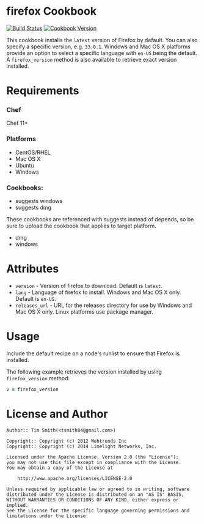 firefox Cookbook
================

[![Build Status](https://travis-ci.org/tas50/Firefox.svg?branch=master)](https://travis-ci.org/tas50/Firefox)
[![Cookbook Version](https://img.shields.io/cookbook/v/firefox.svg)](https://supermarket.chef.io/cookbooks/firefox)

This cookbook installs the `latest` version of Firefox by default. 
You can also specify a specific version, e.g. `33.0.1`. 
Windows and Mac OS X platforms provide an option to select a specific language with `en-US` being the default.
 A `firefox_version` method is also available to retrieve exact version installed.

Requirements
============
### Chef
Chef 11+

### Platforms
* CentOS/RHEL
* Mac OS X
* Ubuntu
* Windows

### Cookbooks:
* suggests windows
* suggests dmg

These cookbooks are referenced with suggests instead of depends, so be sure to upload the cookbook that applies to 
target platform.

- dmg
- windows

Attributes
==========

* `version` - Version of firefox to download.  Default is `latest`.
* `lang` - Language of firefox to install.  Windows and Mac OS X only. Default is `en-US`.
* `releases_url` - URL for the releases directory for use by Windows and Mac OS X only. Linux platforms use package 
manager.

Usage
=====

Include the default recipe on a node's runlist to ensure that Firefox is installed.

The following example retrieves the version installed by using `firefox_version` method:

```ruby
v = firefox_version
```

License and Author
==================
```
Author:: Tim Smith(<tsmith84@gmail.com>)

Copyright:: Copyright (c) 2012 Webtrends Inc
Copyright:: Copyright (c) 2014 Limelight Networks, Inc.

Licensed under the Apache License, Version 2.0 (the "License");
you may not use this file except in compliance with the License.
You may obtain a copy of the License at

    http://www.apache.org/licenses/LICENSE-2.0

Unless required by applicable law or agreed to in writing, software
distributed under the License is distributed on an "AS IS" BASIS,
WITHOUT WARRANTIES OR CONDITIONS OF ANY KIND, either express or implied.
See the License for the specific language governing permissions and
limitations under the License.
```
